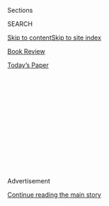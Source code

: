 <div id="app">

<div>

<div>

<div>

<div class="NYTAppHideMasthead css-1q2w90k e1suatyy0">

<div class="section css-ui9rw0 e1suatyy2">

<div class="css-eph4ug er09x8g0">

<div class="css-6n7j50">

</div>

<span class="css-1dv1kvn">Sections</span>

<div class="css-10488qs">

<span class="css-1dv1kvn">SEARCH</span>

</div>

[Skip to content](#site-content)[Skip to site index](#site-index)

</div>

<div id="masthead-section-label" class="css-1wr3we4 eaxe0e00">

[Book
Review](https://www.nytimes3xbfgragh.onion/section/books/review)

</div>

<div class="css-10698na e1huz5gh0">

</div>

</div>

<div id="masthead-bar-one" class="section hasLinks css-15hmgas e1csuq9d3">

<div class="css-uqyvli e1csuq9d0">

</div>

<div class="css-1uqjmks e1csuq9d1">

</div>

<div class="css-9e9ivx">

[](https://myaccount.nytimes3xbfgragh.onion/auth/login?response_type=cookie&client_id=vi)

</div>

<div class="css-1bvtpon e1csuq9d2">

[Today’s
Paper](https://www.nytimes3xbfgragh.onion/section/todayspaper)

</div>

</div>

</div>

</div>

<div data-aria-hidden="false">

<div id="site-content" data-role="main">

<div>

<div class="css-1aor85t" style="opacity:0.000000001;z-index:-1;visibility:hidden">

<div class="css-1hqnpie">

<div class="css-epjblv">

<span class="css-17xtcya">[Book
Review](/section/books/review)</span><span class="css-x15j1o">|</span><span class="css-fwqvlz">French
High Society During the Belle
Époque</span>

</div>

<div class="css-k008qs">

<div class="css-1iwv8en">

<span class="css-18z7m18"></span>

<div>

</div>

</div>

<span class="css-1n6z4y">https://nyti.ms/2LcVyKB</span>

<div class="css-1705lsu">

<div class="css-4xjgmj">

<div class="css-4skfbu" data-role="toolbar" data-aria-label="Social Media Share buttons, Save button, and Comments Panel with current comment count" data-testid="share-tools">

  - 
  - 
  - 
  - 
    
    <div class="css-6n7j50">
    
    </div>

  - 

</div>

</div>

</div>

</div>

</div>

</div>

<div class="css-13pd83m">

</div>

<div id="top-wrapper" class="css-1sy8kpn">

<div id="top-slug" class="css-l9onyx">

Advertisement

</div>

[Continue reading the main
story](#after-top)

<div class="ad top-wrapper" style="text-align:center;height:100%;display:block;min-height:250px">

<div id="top" class="place-ad" data-position="top" data-size-key="top">

</div>

</div>

<div id="after-top">

</div>

</div>

<div id="sponsor-wrapper" class="css-1hyfx7x">

<div id="sponsor-slug" class="css-19vbshk">

Supported by

</div>

[Continue reading the main
story](#after-sponsor)

<div id="sponsor" class="ad sponsor-wrapper" style="text-align:center;height:100%;display:block">

</div>

<div id="after-sponsor">

</div>

</div>

Nonfiction

<div class="css-1vkm6nb ehdk2mb0">

# French High Society During the Belle Époque

</div>

<div class="css-79elbk" data-testid="photoviewer-wrapper">

<div class="css-z3e15g" data-testid="photoviewer-wrapper-hidden">

</div>

<div class="css-1a48zt4 ehw59r15" data-testid="photoviewer-children">

![<span class="css-16f3y1r e13ogyst0" data-aria-hidden="true">From left:
Geneviève Halévy Bizet Straus; Laure de Sade; Élisabeth Comtesse
Greffulhe.</span><span class="css-cnj6d5 e1z0qqy90" itemprop="copyrightHolder"><span class="css-1ly73wi e1tej78p0">Credit...</span><span><span>Images,
from left: Jules-Elie Delaunay/Musee d’Orsay, Paris, France, via ALAMY;
ALAMY; Fine Art Images/Heritage Images, via Getty
Images</span></span></span>](https://static01.graylady3jvrrxbe.onion/images/2018/07/12/books/review/12showalter5/12showalter5-articleLarge.jpg?quality=75&auto=webp&disable=upscale)

</div>

</div>

<div class="css-170u9t6">

<div class="css-u7fh8e">

<div class="css-79elbk">

Buy Book<span data-aria-hidden="true">
    ▾</span>

  - [Amazon](https://www.amazon.com/gp/search?index=books&tag=NYTBSREV-20&field-keywords=Proust%27s+Duchess%3A+How+Three+Celebrated+Women+Captured+the+Imagination+of+Fin-De-Si%C3%A8cle+Paris+Caroline+Weber)
  - [Apple
    Books](https://du-gae-books-dot-nyt-du-prd.appspot.com/buy?title=Proust%27s+Duchess%3A+How+Three+Celebrated+Women+Captured+the+Imagination+of+Fin-De-Si%C3%A8cle+Paris&author=Caroline+Weber)
  - [Barnes and
    Noble](https://www.anrdoezrs.net/click-7990613-11819508?url=https%3A%2F%2Fwww.barnesandnoble.com%2Fw%2F%3Fean%3D9780307961785)
  - [Books-A-Million](https://www.anrdoezrs.net/click-7990613-35140?url=https%3A%2F%2Fwww.booksamillion.com%2Fp%2FProust%2527s%2BDuchess%253A%2BHow%2BThree%2BCelebrated%2BWomen%2BCaptured%2Bthe%2BImagination%2Bof%2BFin-De-Si%25C3%25A8cle%2BParis%2FCaroline%2BWeber%2F9780307961785)
  - [Bookshop](https://bookshop.org/a/3546/9780307961785)
  - [Indiebound](https://www.indiebound.org/book/9780307961785?aff=NYT)

</div>

When you purchase an independently reviewed book through our site, we
earn an affiliate commission.

</div>

</div>

<div class="css-xt80pu e12qa4dv0">

<div class="css-18e8msd">

<div class="css-vp77d3 epjyd6m0">

<div class="css-1baulvz">

By <span class="css-1baulvz last-byline" itemprop="name">Elaine
Showalter</span>

</div>

</div>

  - July 13,
    2018

  - 
    
    <div class="css-4xjgmj">
    
    <div class="css-d8bdto" data-role="toolbar" data-aria-label="Social Media Share buttons, Save button, and Comments Panel with current comment count" data-testid="share-tools">
    
      - 
      - 
      - 
      - 
        
        <div class="css-6n7j50">
        
        </div>
    
      - 
    
    </div>
    
    </div>

</div>

</div>

<div class="section meteredContent css-1r7ky0e" name="articleBody" itemprop="articleBody">

<div class="css-1fanzo5 StoryBodyCompanionColumn">

<div class="css-53u6y8">

**PROUST’S DUCHESS**  
**How Three Celebrated Women Captured the Imagination of Fin-De-Siècle
Paris**  
By Caroline Weber  
Illustrated. 715 pp. Alfred A. Knopf. $35.

Even if you haven’t read “À la Recherche du Temps Perdu,” you shouldn’t
be afraid to read “Proust’s Duchess,” Caroline Weber’s beguiling group
biography of three aristocratic *salonnières* of Parisian high society
in the [Belle
Époque](https://www.mdc.edu/wolfson/academic/artsletters/art_philosophy/humanities/belleepoque.htm).
Together they inspired the composite figure of the exquisite, elegantly
remote Duchesse de Guermantes, the muse of Proust’s dreams of chivalric
French history, romance and *la vie Parisienne*. Watching, following,
and even stalking them as a young law student in the 1890s, he idolized
Geneviève Halévy Bizet Straus; Laure de Sade (great-granddaughter of the
Marquis), who became Comtesse de Chevigné; and especially [Élisabeth
Comtesse
Greffulhe](http://www.fitnyc.edu/museum/exhibitions/prousts-muse.php),
whom he imagined as a goddess “made of different stuff from ordinary
people.”

They viewed themselves, and were praised by Proust and others, as the
exotic golden birds of French high society. “When confined to an aviary
or a cage,” Élisabeth wrote, “woman cultivates her plumage and her song
for reasons of pleasure, power.” Her kinsman, the gay aesthete [Robert
de
Montesquiou](https://bonjourparis.com/history/robert-de-montesquiou/),
called her “the Swan,” and coined the term “cygniform” to describe her
sinuous grace; and she adopted mythic personas from “Swan Lake,”
“Lohengrin” and the story of Leda, wrapping herself in a frothy
winglike cloak of swan’s plumes, gliding in white satin mules trimmed
with swan’s feathers or waving a gigantic swan’s-down fan.

</div>

</div>

<div class="css-1fanzo5 StoryBodyCompanionColumn">

<div class="css-53u6y8">

All three women married for money and status, and lived unhappily with
neurasthenic mothers, chilly in-laws, unfaithful husbands, disappointing
children, loneliness, depression and ennui. But they were brilliant in
exploiting the language of fashion. Upper-class Parisiennes changed
their clothes seven or eight times a day, so they had many opportunities
to model their wardrobes for society photographers like Otto Wegener and
[Nadar](https://publicdomainreview.org/collections/photographs-of-the-famous-by-felix-nadar/).
The beautiful, wasp-waisted Élisabeth showed particular genius in “*le
shopping poétique*”: “I believe there is no ecstasy in the world,” she
wrote, “that can compare to the ecstasy of a woman who feels she is the
object of every gaze, and draws nourishment and joy from the crowd.” In
her lavish accessories and spectacular gowns by Worth and Fortuny, she
courted admiration, celebrity and copious fan
mail.

<div class="css-79elbk" data-testid="photoviewer-wrapper">

<div class="css-z3e15g" data-testid="photoviewer-wrapper-hidden">

</div>

<div class="css-1a48zt4 ehw59r15" data-testid="photoviewer-children">

<div class="css-zgakxe erfvjey0">

<span class="css-1ly73wi e1tej78p0">Image</span>

<div class="css-zjzyr8">

<div data-testid="lazyimage-container" style="height:580.5805805805805px">

</div>

</div>

</div>

</div>

</div>

Laure, Comtesse de Chevigné, cultivated her persona as a sophisticated
intellectual and swaggering rebel. At the Bal des Bêtes in 1885, when
1,700 guests came costumed as insects, vermin, crustaceans and big-game
animals, she appeared as a white snowy owl, symbol of Minerva, goddess
of wisdom. In 1891, at the fashionable Black and White Ball, she defied
the invitation by dressing as an androgynous harlequin in yellow and
blue.

Geneviève had connections to Bohemia and the artistic world through her
first marriage to Georges Bizet. They established a salon in their
Montmartre home, attended by Turgenev, Berlioz, Jules Massenet, Charles
Gounod, Gustave Moreau and Gustave Doré, and led a summer artists’
colony in Bougival. After her second marriage, to the lawyer Georges
Straus, Geneviève began a new salon that became the center for the
pro-Dreyfusards. As the daughter of Fromental Halévy, the composer of
“The Jewess” (1835) and “The Wandering Jew” (1852), she was active in
protesting the vicious anti-Semitism of the 1880s and 1890s.

But over all, the *grandes dames* were uninterested in politics, public
affairs or feminism. As Caroline Kaufmann, the leader of the militant
women’s rights group Solidarité des Femmes, wrote: “They are and want to
remain the phoenix, the rare bird, the priceless object. They don’t care
at all about women’s emancipation, and for good reason — they wouldn’t
stand to gain anything from it.” Although Élisabeth longed to be a
writer, and labored on a secret autobiographical novel for 20 years, she
never published it. She lived to be seen, not read.

Weber, a professor of French and comparative literature at Barnard
College, is an erudite literary historian as well as a fashion
connoisseur, and she spent years of archival research amassing the
sumptuous details, apt and amusing illustrations, lengthy endnotes, huge
bibliography and three appendixes of this engrossing story. She
describes not only the three women, but an enormous cast of the dandies,
decadents, artists, writers, musicians and financiers of the *fin de
siècle*. Clearly Weber loves this period; while the book is long and
weighty, it is never dull. Still, I wish she had gone even longer
through the Dreyfus affair, which marked a tragic turn in what she calls
“a soon-to-be-extinct society.” Geneviève Straus, for example, was
shunned by many of her noble guests, who no longer saw her as a
glamorous hostess but “as a troublemaking Jew.”

</div>

</div>

<div class="css-1fanzo5 StoryBodyCompanionColumn">

<div class="css-53u6y8">

Soon Proust was disenchanted by his goddesses. As Weber notes, his
“idealizing vision of his ladies changed over time into something
darker.” To the Comtesse de Chevigné, he wrote, “What one used to love
turns out to be *very, very stupid*.” She, he told a friend, was just “a
tough old bird I mistook, long ago, for a bird of paradise.” No longer
infatuated, he mocked even the divine Élisabeth as superficial,
pretentious and shallow. And in old age, she proved his point by
remembering him as “a displeasing little man who was forever skulking
about in doorways.”

Maybe you’ll be tempted to give Proust another go when you read about
them all. In any case, Weber has succeeded much as he did in bringing
that lost time back to glorious life.

</div>

</div>

</div>

<div>

</div>

<div>

</div>

<div>

</div>

<div>

<div id="bottom-wrapper" class="css-1ede5it">

<div id="bottom-slug" class="css-l9onyx">

Advertisement

</div>

[Continue reading the main
story](#after-bottom)

<div id="bottom" class="ad bottom-wrapper" style="text-align:center;height:100%;display:block;min-height:90px">

</div>

<div id="after-bottom">

</div>

</div>

</div>

</div>

</div>

## Site Index

<div>

</div>

## Site Information Navigation

  - [© <span>2020</span> <span>The New York Times
    Company</span>](https://help.nytimes3xbfgragh.onion/hc/en-us/articles/115014792127-Copyright-notice)

<!-- end list -->

  - [NYTCo](https://www.nytco.com/)
  - [Contact
    Us](https://help.nytimes3xbfgragh.onion/hc/en-us/articles/115015385887-Contact-Us)
  - [Work with us](https://www.nytco.com/careers/)
  - [Advertise](https://nytmediakit.com/)
  - [T Brand Studio](http://www.tbrandstudio.com/)
  - [Your Ad
    Choices](https://www.nytimes3xbfgragh.onion/privacy/cookie-policy#how-do-i-manage-trackers)
  - [Privacy](https://www.nytimes3xbfgragh.onion/privacy)
  - [Terms of
    Service](https://help.nytimes3xbfgragh.onion/hc/en-us/articles/115014893428-Terms-of-service)
  - [Terms of
    Sale](https://help.nytimes3xbfgragh.onion/hc/en-us/articles/115014893968-Terms-of-sale)
  - [Site
    Map](https://spiderbites.nytimes3xbfgragh.onion)
  - [Help](https://help.nytimes3xbfgragh.onion/hc/en-us)
  - [Subscriptions](https://www.nytimes3xbfgragh.onion/subscription?campaignId=37WXW)

</div>

</div>

</div>

</div>
